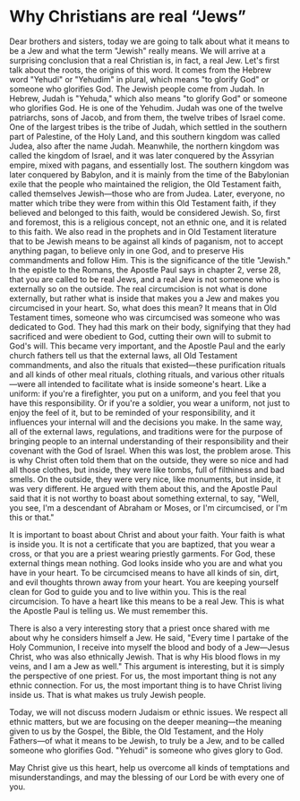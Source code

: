 # Why Christians are real “Jews”

Dear brothers and sisters, today we are going to talk about what it means to be a Jew and what the term "Jewish" really means. We will arrive at a surprising conclusion that a real Christian is, in fact, a real Jew. Let's first talk about the roots, the origins of this word. It comes from the Hebrew word "Yehudi" or "Yehudim" in plural, which means "to glorify God" or someone who glorifies God. The Jewish people come from Judah. In Hebrew, Judah is "Yehuda," which also means "to glorify God" or someone who glorifies God. He is one of the Yehudim. Judah was one of the twelve patriarchs, sons of Jacob, and from them, the twelve tribes of Israel come. One of the largest tribes is the tribe of Judah, which settled in the southern part of Palestine, of the Holy Land, and this southern kingdom was called Judea, also after the name Judah. Meanwhile, the northern kingdom was called the kingdom of Israel, and it was later conquered by the Assyrian empire, mixed with pagans, and essentially lost. The southern kingdom was later conquered by Babylon, and it is mainly from the time of the Babylonian exile that the people who maintained the religion, the Old Testament faith, called themselves Jewish—those who are from Judea. Later, everyone, no matter which tribe they were from within this Old Testament faith, if they believed and belonged to this faith, would be considered Jewish. So, first and foremost, this is a religious concept, not an ethnic one, and it is related to this faith. We also read in the prophets and in Old Testament literature that to be Jewish means to be against all kinds of paganism, not to accept anything pagan, to believe only in one God, and to preserve His commandments and follow Him. This is the significance of the title "Jewish." In the epistle to the Romans, the Apostle Paul says in chapter 2, verse 28, that you are called to be real Jews, and a real Jew is not someone who is externally so on the outside. The real circumcision is not what is done externally, but rather what is inside that makes you a Jew and makes you circumcised in your heart. So, what does this mean? It means that in Old Testament times, someone who was circumcised was someone who was dedicated to God. They had this mark on their body, signifying that they had sacrificed and were obedient to God, cutting their own will to submit to God's will. This became very important, and the Apostle Paul and the early church fathers tell us that the external laws, all Old Testament commandments, and also the rituals that existed—these purification rituals and all kinds of other meal rituals, clothing rituals, and various other rituals—were all intended to facilitate what is inside someone's heart. Like a uniform: if you're a firefighter, you put on a uniform, and you feel that you have this responsibility. Or if you're a soldier, you wear a uniform, not just to enjoy the feel of it, but to be reminded of your responsibility, and it influences your internal will and the decisions you make. In the same way, all of the external laws, regulations, and traditions were for the purpose of bringing people to an internal understanding of their responsibility and their covenant with the God of Israel. When this was lost, the problem arose. This is why Christ often told them that on the outside, they were so nice and had all those clothes, but inside, they were like tombs, full of filthiness and bad smells. On the outside, they were very nice, like monuments, but inside, it was very different. He argued with them about this, and the Apostle Paul said that it is not worthy to boast about something external, to say, "Well, you see, I'm a descendant of Abraham or Moses, or I'm circumcised, or I'm this or that."

It is important to boast about Christ and about your faith. Your faith is what is inside you. It is not a certificate that you are baptized, that you wear a cross, or that you are a priest wearing priestly garments. For God, these external things mean nothing. God looks inside who you are and what you have in your heart. To be circumcised means to have all kinds of sin, dirt, and evil thoughts thrown away from your heart. You are keeping yourself clean for God to guide you and to live within you. This is the real circumcision. To have a heart like this means to be a real Jew. This is what the Apostle Paul is telling us. We must remember this. 

There is also a very interesting story that a priest once shared with me about why he considers himself a Jew. He said, "Every time I partake of the Holy Communion, I receive into myself the blood and body of a Jew—Jesus Christ, who was also ethnically Jewish. That is why His blood flows in my veins, and I am a Jew as well." This argument is interesting, but it is simply the perspective of one priest. For us, the most important thing is not any ethnic connection. For us, the most important thing is to have Christ living inside us. That is what makes us truly Jewish people. 

Today, we will not discuss modern Judaism or ethnic issues. We respect all ethnic matters, but we are focusing on the deeper meaning—the meaning given to us by the Gospel, the Bible, the Old Testament, and the Holy Fathers—of what it means to be Jewish, to truly be a Jew, and to be called someone who glorifies God. "Yehudi" is someone who gives glory to God. 

May Christ give us this heart, help us overcome all kinds of temptations and misunderstandings, and may the blessing of our Lord be with every one of you.

